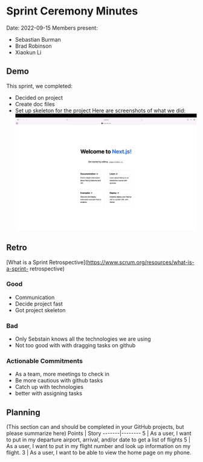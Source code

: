 # Sprint Ceremony Minutes
  
Date: 2022-09-15
Members present:
* Sebastian Burman
* Brad Robinson
* Xiaokun Li
  
## Demo
This sprint, we completed:
* Decided on project
* Create doc files
* Set up skeleton for the project
Here are screenshots of what we did:
![Thing](/doc/images/screenshot1.png?raw=true)
## Retro
[What is a Sprint Retrospective](https://www.scrum.org/resources/what-is-a-sprint-
retrospective)
### Good
* Communication
* Decide project fast
* Got project skeleton
### Bad
* Only Sebstain knows all the technologies we are using
* Not too good with with dragging tasks on github
### Actionable Commitments
* As a team, more meetings to check in 
* Be more cautious with github tasks
* Catch up with technologies
* better with assigning tasks
## Planning
(This section can and should be completed in your GitHub projects, but please 
summarize here)
Points | Story
-------|--------
5      | As a user, I want to put in my departure airport, arrival, and/or date to get a list of flights 
5      | As a user, I want to put in my flight number and look up information on my flight.
3      | As a user, I want to be able to view the home page on my phone.
